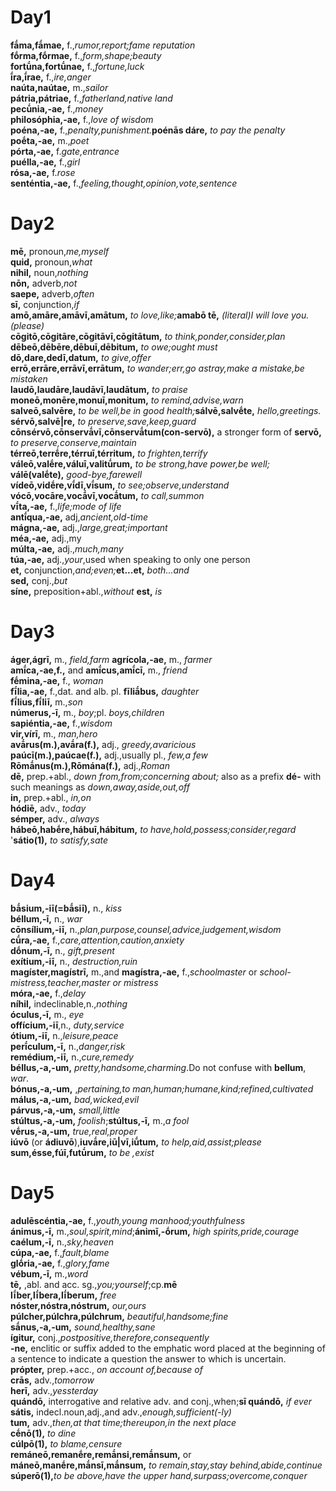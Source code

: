 # Day1
**fā́ma,fā́mae,** f.,_rumor,report;fame reputation_  
**fṓrma,fṓrmae,** f.,_form,shape;beauty_  
**fortū́na,fortū́nae,** f.,_fortune,luck_  
**ī́ra,ī́rae,** f.,_ire,anger_  
**naúta,naútae,** m.,_sailor_  
**pátria,pátriae,** f.,_fatherland,native land_  
**pecū́nia,-ae,** f.,_money_  
**philosóphia,-ae,** f.,_love of wisdom_  
**poéna,-ae,** f.,_penalty,punishment._**poénās dáre,** _to pay the penalty_  
**poḗta,-ae,** m.,_poet_  
**pórta,-ae,** f._gate,entrance_  
**puélla,-ae,** f.,_girl_  
**rósa,-ae,** f._rose_  
**senténtia,-ae,** f.,_feeling,thought,opinion,vote,sentence_  

# Day2  
**mē,** pronoun,_me,myself_  
**quid,** pronoun,_what_  
**nihil,** noun,_nothing_  
**nōn,** adverb,_not_  
**saepe,** adverb,_often_  
**sī,** conjunction,_if_  
**amō,amāre,amāvī,amātum,** _to love,like;_**amabō tē,** _(literal)I will love you. (please)_  
**cōgitō,cōgitāre,cōgitāvī,cōgitātum,** _to think,ponder,consider,plan_  
**dēbeō,dēbēre,dēbuī,dēbitum,** _to owe;ought must_  
**dō,dare,dedī,datum,** _to give,offer_  
**errō,errāre,errāvī,errātum,** _to wander;err,go astray,make a mistake,be mistaken_  
**laudō,laudāre,laudāvī,laudātum,** _to praise_   
**moneō,monēre,monuī,monitum,** _to remind,advise,warn_  
**salveō,salvēre,** _to be well,be in good health;_**sálvē,salvḗte,** _hello,greetings._  
**sérvō,salvē|re,** _to preserve,save,keep,guard_  
**cōnsérvō,cōnservā́vī,cōnservā́tum(con-servō),** a stronger form of **servō,** _to preserve,conserve,maintain_  
**térreō,terrḗre,térruī,térritum,** _to frighten,terrify_  
**váleō,valḗre,váluī,valitū́rum,** _to be strong,have power,be well;_ **válē(valḗte),** _good-bye,farewell_  
**vídeō,vidḗre,vī́dī,vī́sum,** _to see;observe,understand_  
**vócō,vocāre,vocā́vī,vocā́tum,** _to call,summon_  
**vī́ta,-ae,** f.,_life;mode of life_  
**antī́qua,-ae,** adj,_ancient,old-time_  
**mágna,-ae,** adj.,_large,great;important_  
**méa,-ae,** adj.,my  
**múlta,-ae,** adj.,_much,many_  
**túa,-ae,** adj.,_your_,used when speaking to only one person  
**et,** conjunction,_and;even;_**et...et,** _both...and_  
**sed,** conj.,_but_  
**síne,** preposition+abl.,_without_
**est,** _is_  

# Day3  
**áger,ágrī,** m., _field,farm_
**agrícola,-ae,** m., _farmer_  
**amī́ca,-ae,f.,** and **amī́cus,amī́cī,** m., _friend_  
**fḗmina,-ae,** f., _woman_  
**fī́lia,-ae,** f.,dat. and alb. pl. **fīliā́bus,** _daughter_  
**fī́lius,fī́liī,** m.,_son_  
**númerus,-ī,** m., _boy_;pl. _boys,children_  
**sapiéntia,-ae,** f.,_wisdom_  
**vir,vírī,** m., _man,hero_  
**avā́rus(m.),avā́ra(f.),** adj., _greedy,avaricious_  
**paúcī(m.),paúcae(f.),** adj.,usually pl., _few,a few_  
**Rōmā́nus(m.),Rōmána(f.),** adj.,_Roman_  
**dē,** prep.+abl., _down from,from;concerning about;_ also as a prefix **dé-** with such meanings as _down,away,aside,out,off_  
**in,** prep.+abl., _in,on_  
**hódiē,** adv., _today_  
**sémper,** adv., _always_  
**hábeō,habḗre,hábuī,hábitum,** _to have,hold,possess;consider,regard_  
'**sátio(1),** _to satisfy,sate_  

# Day4  
**bā́sium,-iī(=bā́siī),** n., _kiss_  
**béllum,-ī,** n., _war_    
**cōnsílium,-iī,** n.,_plan,purpose,counsel,advice,judgement,wisdom_  
**cū́ra,-ae,** f.,_care,attention,caution,anxiety_  
**dṓnum,-ī,** n., _gift,present_  
**exítium,-iī,** n., _destruction,ruin_  
**magíster,magístrī,** m.,and **magístra,-ae,** f.,_schoolmaster_ or _school-mistress,teacher,master or mistress_  
**móra,-ae,** f.,_delay_  
**níhil,** indeclinable,n.,_nothing_  
**óculus,-ī,** m., _eye_  
**offícium,-iī**,n., _duty,service_  
**ótium,-iī,** n.,_leisure,peace_  
**perī́culum,-ī,** n.,_danger,risk_  
**remédium,-iī,** n.,_cure,remedy_  
**béllus,-a,-um,** _pretty,handsome,charming_.Do not confuse with **bellum**, _war_.  
**bónus,-a,-um,** ,_pertaining,to man,human;humane,kind;refined,cultivated_  
**málus,-a,-um,** _bad,wicked,evil_  
**párvus,-a,-um,** _small,little_  
**stúltus,-a,-um,** _foolish_;**stúltus,-ī,** m.,_a fool_  
**vḗrus,-a,-um,** _true,real,proper_  
**iúvō** (or **ádiuvō**),**iuvā́re,iū|vī,iū́tum,**  _to help,aid,assist;please_  
**sum,ésse,fúī,futū́rum,** _to be ,exist_  

# Day5  
**adulēscéntia,-ae,** f.,_youth,young manhood;youthfulness_  
**ánimus,-ī,** m.,_soul,spirit,mind_;**ánimī,-ṓrum,** _high spirits,pride,courage_  
**caélum,-ī,** n.,_sky,heaven_  
**cúpa,-ae,** f.,_fault,blame_  
**glṓria,-ae,** f.,_glory,fame_  
**vébum,-ī,** m.,_word_  
**tē,** ,abl. and acc. sg.,_you;yourself_;cp.**mē**  
**lī́ber,lī́bera,lī́berum,** _free_  
**nóster,nóstra,nóstrum,** _our,ours_  
**púlcher,púlchra,púlchrum,** _beautiful,handsome;fine_  
**sā́nus,-a,-um,** _sound,healthy,sane_  
**ígitur,** conj.,_postpositive,therefore,consequently_  
**-ne,** enclitic or suffix added to the emphatic word placed at the beginning of a sentence to indicate a question the answer to which is uncertain.  
**própter,** prep.+acc., _on account of,because of_  
**crās,** adv.,_tomorrow_  
**herī,** adv.,_yessterday_  
**quándō,** interrogative and relative adv. and conj.,when;**sī quándō,** _if ever_  
**sátis,** indecl.noun,adj.,and adv.,_enough,sufficient(-ly)_  
**tum,** adv.,_then,at that time;thereupon,in the next place_  
**cḗnō(1),** _to dine_  
**cúlpō(1),** _to blame,censure_  
**remáneō,remanḗre,remā́nsi,remā́nsum,** or **máneō,manḗre,mā́nsī,mā́nsum,** _to remain,stay,stay behind,abide,continue_  
**súperō(1),**_to be above,have the upper hand,surpass;overcome,conquer_  





